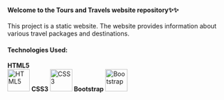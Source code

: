 
<h4>Welcome to the Tours and Travels website repository✨✨</h4>
<p>This project is a static website. The website provides information about various travel packages and destinations.</p>
<h4>Technologies Used:</h4>
<strong>HTML5</strong> <br>
<img src="https://cdn.jsdelivr.net/gh/devicons/devicon/icons/html5/html5-original.svg" alt="HTML5" width="50" height="50"> 
<strong>CSS3</strong> 
<img src="https://cdn.jsdelivr.net/gh/devicons/devicon/icons/css3/css3-original.svg" alt="CSS3" width="50" height="50">   
<strong>Bootstrap</strong> 
<img src="https://cdn.jsdelivr.net/gh/devicons/devicon/icons/bootstrap/bootstrap-original.svg" alt="Bootstrap" width="50" height="50">
    
